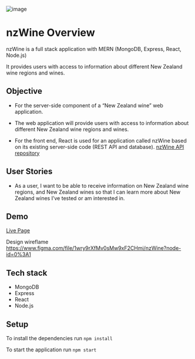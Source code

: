 ![image](https://res.cloudinary.com/yaponka/image/upload/w_700,c_scale/portfolio/nzwine.png)
# nzWine Overview
nzWine is a full stack application with MERN (MongoDB, Express, React, Node.js)

It provides users with access to information about different New Zealand wine regions and wines.
## Objective

* For the server-side component of a “New Zealand wine” web application.
* The web application will provide users with access to information about different
New Zealand wine regions and wines.

* For the front end, React is used for an application called nzWine based on
its existing server-side code (REST API and database).
[nzWine API repository](https://github.com/Aya-Ogihara/nzWine-api)

## User Stories
* As a user, I want to be able to receive information on New Zealand wine regions, and New Zealand wines so that I can learn more about New Zealand wines I’ve tested or am interested in.

## Demo
[Live Page](https://nzwine.herokuapp.com/)

Design wireflame https://www.figma.com/file/1wry9rXfMv0sMw9xF2CHmi/nzWine?node-id=0%3A1

## Tech stack
* MongoDB
* Express
* React
* Node.js

## Setup
To install the dependencies run `npm install`

To start the application run `npm start`
